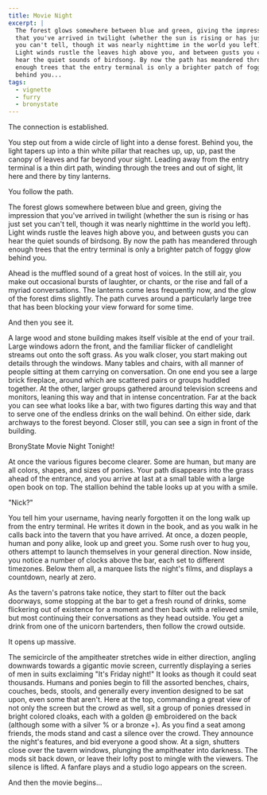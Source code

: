 ```yaml
---
title: Movie Night
excerpt: |
  The forest glows somewhere between blue and green, giving the impression
  that you've arrived in twilight (whether the sun is rising or has just set
  you can't tell, though it was nearly nighttime in the world you left).
  Light winds rustle the leaves high above you, and between gusts you can
  hear the quiet sounds of birdsong. By now the path has meandered through
  enough trees that the entry terminal is only a brighter patch of foggy glow
  behind you...
tags: 
  - vignette
  - furry
  - bronystate
---
```


The connection is established.

You step out from a wide circle of light into a dense forest. Behind you, the
light tapers up into a thin white pillar that reaches up, up, up, past the
canopy of leaves and far beyond your sight. Leading away from the entry terminal
is a thin dirt path, winding through the trees and out of sight, lit here and
there by tiny lanterns.

You follow the path.

The forest glows somewhere between blue and green, giving the impression that
you've arrived in twilight (whether the sun is rising or has just set you can't
tell, though it was nearly nighttime in the world you left). Light winds rustle
the leaves high above you, and between gusts you can hear the quiet sounds of
birdsong. By now the path has meandered through enough trees that the entry
terminal is only a brighter patch of foggy glow behind you.

Ahead is the muffled sound of a great host of voices. In the still air, you make
out occasional bursts of laughter, or chants, or the rise and fall of a myriad
conversations. The lanterns come less frequently now, and the glow of the forest
dims slightly. The path curves around a particularly large tree that has been
blocking your view forward for some time.

And then you see it.

A large wood and stone building makes itself visible at the end of your trail.
Large windows adorn the front, and the familiar flicker of candlelight streams
out onto the soft grass. As you walk closer, you start making out details
through the windows. Many tables and chairs, with all manner of people sitting
at them carrying on conversation. On one end you see a large brick fireplace,
around which are scattered pairs or groups huddled together. At the other,
larger groups gathered around television screens and monitors, leaning this way
and that in intense concentration. Far at the back you can see what looks like a
bar, with two figures darting this way and that to serve one of the endless
drinks on the wall behind. On either side, dark archways to the forest beyond.
Closer still, you can see a sign in front of the building.

BronyState Movie Night Tonight!

At once the various figures become clearer. Some are human, but many are all
colors, shapes, and sizes of ponies. Your path disappears into the grass ahead
of the entrance, and you arrive at last at a small table with a large open book
on top. The stallion behind the table looks up at you with a smile.

"Nick?"

You tell him your username, having nearly forgotten it on the long walk up from
the entry terminal. He writes it down in the book, and as you walk in he calls
back into the tavern that you have arrived. At once, a dozen people, human and
pony alike, look up and greet you. Some rush over to hug you, others attempt to
launch themselves in your general direction. Now inside, you notice a number of
clocks above the bar, each set to different timezones. Below them all, a marquee
lists the night's films, and displays a countdown, nearly at zero.

As the tavern's patrons take notice, they start to filter out the back doorways,
some stopping at the bar to get a fresh round of drinks, some flickering out of
existence for a moment and then back with a relieved smile, but most continuing
their conversations as they head outside. You get a drink from one of the
unicorn bartenders, then follow the crowd outside.

It opens up massive.

The semicircle of the ampitheater stretches wide in either direction, angling
downwards towards a gigantic movie screen, currently displaying a series of men
in suits exclaiming "It's Friday night!" It looks as though it could seat
thousands. Humans and ponies begin to fill the assorted benches, chairs,
couches, beds, stools, and generally every invention designed to be sat upon,
even some that aren't. Here at the top, commanding a great view of not only the
screen but the crowd as well, sit a group of ponies dressed in bright colored
cloaks, each with a golden @ embroidered on the back (although some with a
silver % or a bronze +). As you find a seat among friends, the mods stand and
cast a silence over the crowd. They announce the night's features, and bid
everyone a good show. At a sign, shutters close over the tavern windows,
plunging the ampitheater into darkness. The mods sit back down, or leave their
lofty post to mingle with the viewers. The silence is lifted. A fanfare plays
and a studio logo appears on the screen.

And then the movie begins... 
